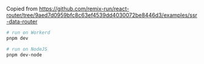 Copied from https://github.com/remix-run/react-router/tree/9aed7d0959bfc8c63ef4539dd4030072be8446d3/examples/ssr-data-router

```sh
# run on Workerd
pnpm dev

# run on NodeJS
pnpm dev-node
```
